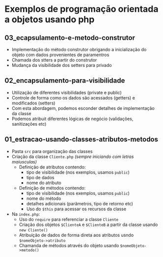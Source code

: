 # Exemplos de programação orientada a objetos usando php

## 03_ecapsulamento-e-metodo-construtor

- Implementação do método construtor obrigando a inicialização do objeto com dados provenientes de paramentros
- Chamada dos stters a partir do construtor
- Mudança da visibilidade dos setters para privado

## 02_encapsulamento-para-visibilidade

- Utilização de diferentes visibilidades (private e public)
- Controle de forma como os dados são acessados (getters) e modificados (setters)
- Com esta abordagem, podemos esconder detalhes de implementação da classe
- Podemos atribuit diferentes lógicas de negócio (validações, sanitizações etc)

## 01_estracao-usando-classes-atributos-metodos

- Pasta `src` para organização das classes
- Criação da classe `Cliente.php` *(sempre iniciando com letras maiusculas)*
    - Definição de atributos contendo:
        - tipo de visibilidade (nos exemplos, usamos `public`)
        - tipo de dados
        - nome do atributo
    - Definição de métodos contendo:
        - tipo de visibilidade (nos exemplos, usamos `public`)
        - nome do método
        - detalhes adicionais (parâmetros, tipo de retorno etc)
        - Uso do `$this` para acessar os recursos da classe
- Na `index.php`:
    - Uso do `require` para referenciar a classe `Cliente`
    - Criação dos objetos `$ClienteA` e `$ClienteB` a partir da classe usando `new Cliente()`
    - Atribuição de dados de forma direta aos atributos usndo `$nomeObjeto->atributo`
    - Chamanda de métodos através do objeto usando `$nomeObjeto->metodo()`